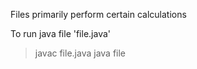 Files primarily perform certain calculations

To run java file 'file.java'
> javac file.java
> java file
